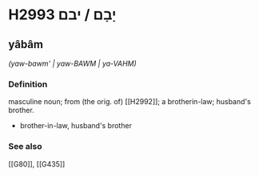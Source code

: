 # H2993 יָבָם / יבם

## yâbâm

_(yaw-bawm' | yaw-BAWM | ya-VAHM)_

### Definition

masculine noun; from (the orig. of) [[H2992]]; a brotherin-law; husband's brother.

- brother-in-law, husband's brother
### See also

[[G80]], [[G435]]

